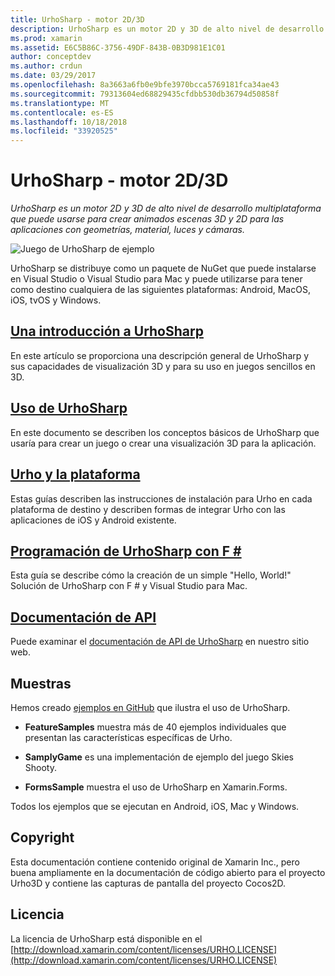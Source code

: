 ```yaml
---
title: UrhoSharp - motor 2D/3D
description: UrhoSharp es un motor 2D y 3D de alto nivel de desarrollo multiplataforma que puede usarse para crear animados escenas 3D y 2D para las aplicaciones con geometrías, material, luces y cámaras.
ms.prod: xamarin
ms.assetid: E6C5B86C-3756-49DF-843B-0B3D981E1C01
author: conceptdev
ms.author: crdun
ms.date: 03/29/2017
ms.openlocfilehash: 8a3663a6fb0e9bfe3970bcca5769181fca34ae43
ms.sourcegitcommit: 79313604ed68829435cfdbb530db36794d50858f
ms.translationtype: MT
ms.contentlocale: es-ES
ms.lasthandoff: 10/18/2018
ms.locfileid: "33920525"
---
```

# <a name="urhosharp---3d2d-engine"></a>UrhoSharp - motor 2D/3D

_UrhoSharp es un motor 2D y 3D de alto nivel de desarrollo multiplataforma que puede usarse para crear animados escenas 3D y 2D para las aplicaciones con geometrías, material, luces y cámaras._

![Juego de UrhoSharp de ejemplo](images/video.gif)

UrhoSharp se distribuye como un paquete de NuGet que puede instalarse en Visual Studio o Visual Studio para Mac y puede utilizarse para tener como destino cualquiera de las siguientes plataformas: Android, MacOS, iOS, tvOS y Windows.

## <a name="an-introduction-to-urhosharpgraphics-gamesurhosharpintroductionmd"></a>[Una introducción a UrhoSharp](~/graphics-games/urhosharp/introduction.md)

En este artículo se proporciona una descripción general de UrhoSharp y sus capacidades de visualización 3D y para su uso en juegos sencillos en 3D.

## <a name="using-urhosharpgraphics-gamesurhosharpusingmd"></a>[Uso de UrhoSharp](~/graphics-games/urhosharp/using.md)

En este documento se describen los conceptos básicos de UrhoSharp que usaría para crear un juego o crear una visualización 3D para la aplicación.

## <a name="urho-and-your-platformgraphics-gamesurhosharpplatformindexmd"></a>[Urho y la plataforma](~/graphics-games/urhosharp/platform/index.md)

Estas guías describen las instrucciones de instalación para Urho en cada plataforma de destino y describen formas de integrar Urho con las aplicaciones de iOS y Android existente.

## <a name="programming-urhosharp-with-fgraphics-gamesurhosharpfsharpmd"></a>[Programación de UrhoSharp con F #](~/graphics-games/urhosharp/fsharp.md)

Esta guía se describe cómo la creación de un simple "Hello, World!" Solución de UrhoSharp con F # y Visual Studio para Mac.

## <a name="api-documentationhttpsdeveloperxamarincomapirooturho"></a>[Documentación de API](https://developer.xamarin.com/api/root/Urho/)

Puede examinar el [documentación de API de UrhoSharp](https://developer.xamarin.com/api/root/Urho/) en nuestro sitio web.

## <a name="samples"></a>Muestras

Hemos creado [ejemplos en GitHub](http://github.com/xamarin/urho-samples) que ilustra el uso de UrhoSharp.

- **FeatureSamples** muestra más de 40 ejemplos individuales que presentan las características específicas de Urho.

- **SamplyGame** es una implementación de ejemplo del juego Skies Shooty.

- **FormsSample** muestra el uso de UrhoSharp en Xamarin.Forms.

Todos los ejemplos que se ejecutan en Android, iOS, Mac y Windows.

## <a name="copyright"></a>Copyright

Esta documentación contiene contenido original de Xamarin Inc., pero buena ampliamente en la documentación de código abierto para el proyecto Urho3D y contiene las capturas de pantalla del proyecto Cocos2D.

## <a name="license"></a>Licencia

La licencia de UrhoSharp está disponible en el [http://download.xamarin.com/content/licenses/URHO.LICENSE](http://download.xamarin.com/content/licenses/URHO.LICENSE)

